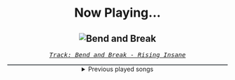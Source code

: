 <div align="center"> 
<h1>Now Playing...</h1>

![Bend and Break](https://i.scdn.co/image/ab67616d00001e02a2c0f115b4185ca3a8bcaa6f)
--
_<samp><a href="https://open.spotify.com/track/6dV3FRyJfZTguc94cwGtFP">Track: Bend and Break - Rising Insane</a></samp>_

<div style="border: 1px #4B5054 solid"></div>
<details>
  <summary>
    Previous played songs
  </summary>
  <table>
    <thead>
      <tr>
        <th>
          Artist
        </th>
        <th>
          Song
        </th>
        <th>
          Link
        </th>
      </tr>
    </thead>
    <tbody>
      <tr><td>Rising Insane</td><td>Bend and Break</td><td><a href="https://open.spotify.com/track/6dV3FRyJfZTguc94cwGtFP">https://open.spotify.com/track/6dV3FRyJfZTguc94cwGtFP</a></td></tr><tr><td>Phinehas</td><td>In the Night</td><td><a href="https://open.spotify.com/track/21bMq6qO2GZc7c3lQwVKEs">https://open.spotify.com/track/21bMq6qO2GZc7c3lQwVKEs</a></td></tr><tr><td>Phinehas</td><td>Severed by Self Betrayal</td><td><a href="https://open.spotify.com/track/6VsCLWvRhWfUkGWAlY0nuw">https://open.spotify.com/track/6VsCLWvRhWfUkGWAlY0nuw</a></td></tr><tr><td>Crown The Empire</td><td>Dancing with the Dead</td><td><a href="https://open.spotify.com/track/2wRwogyIPvVRAJWEdqbBwB">https://open.spotify.com/track/2wRwogyIPvVRAJWEdqbBwB</a></td></tr><tr><td>Motionless In White</td><td>Timebomb</td><td><a href="https://open.spotify.com/track/3Mol9yc6kEdpu8lKEvsune">https://open.spotify.com/track/3Mol9yc6kEdpu8lKEvsune</a></td></tr><tr><td>The Plot In You</td><td>Too Heavy</td><td><a href="https://open.spotify.com/track/308QOHNEsmXzaEFQymIPi9">https://open.spotify.com/track/308QOHNEsmXzaEFQymIPi9</a></td></tr><tr><td>August Burns Red</td><td>When Everything Means Nothing (feat. Jake Luhrs)</td><td><a href="https://open.spotify.com/track/2ccWRjkBejBTlqdV2wuaFh">https://open.spotify.com/track/2ccWRjkBejBTlqdV2wuaFh</a></td></tr><tr><td>Versus Me</td><td>Violence</td><td><a href="https://open.spotify.com/track/3uP2y5la5DOVJp0NT7SOPv">https://open.spotify.com/track/3uP2y5la5DOVJp0NT7SOPv</a></td></tr><tr><td>Betraying The Martyrs</td><td>Black Hole</td><td><a href="https://open.spotify.com/track/3rjgOeWUEth90mFVR82WtG">https://open.spotify.com/track/3rjgOeWUEth90mFVR82WtG</a></td></tr><tr><td>The Amity Affliction</td><td>Give up the Ghost</td><td><a href="https://open.spotify.com/track/3WBw2lVZwEQv4Pt1rqFe46">https://open.spotify.com/track/3WBw2lVZwEQv4Pt1rqFe46</a></td></tr><tr><td>The Devil Wears Prada</td><td>Sacrifice</td><td><a href="https://open.spotify.com/track/3eJaCUXhOJsXy92dYGZ1uP">https://open.spotify.com/track/3eJaCUXhOJsXy92dYGZ1uP</a></td></tr><tr><td>Whitechapel</td><td>A Bloodsoaked Symphony</td><td><a href="https://open.spotify.com/track/1AwjnKYHRhFWXYdQITorUi">https://open.spotify.com/track/1AwjnKYHRhFWXYdQITorUi</a></td></tr><tr><td>Whitechapel</td><td>Orphan</td><td><a href="https://open.spotify.com/track/4VFWGfHpSajPySz5134fnF">https://open.spotify.com/track/4VFWGfHpSajPySz5134fnF</a></td></tr><tr><td>We Came As Romans</td><td>Daggers</td><td><a href="https://open.spotify.com/track/7yhN7C46ts8tAKHoNRrBL6">https://open.spotify.com/track/7yhN7C46ts8tAKHoNRrBL6</a></td></tr><tr><td>Chaosbay</td><td>Lonely People</td><td><a href="https://open.spotify.com/track/4d1czmDuLrFmwoyVfcuI4j">https://open.spotify.com/track/4d1czmDuLrFmwoyVfcuI4j</a></td></tr><tr><td>Bad Omens</td><td>THE DEATH OF PEACE OF MIND</td><td><a href="https://open.spotify.com/track/6tRneEcItwpSxBtqgem5Dr">https://open.spotify.com/track/6tRneEcItwpSxBtqgem5Dr</a></td></tr><tr><td>Everyone Loves A Villain</td><td>Hell We Made</td><td><a href="https://open.spotify.com/track/0OLdZzrapANuExZyJSeby7">https://open.spotify.com/track/0OLdZzrapANuExZyJSeby7</a></td></tr><tr><td>Valiant Hearts</td><td>Elevated Being</td><td><a href="https://open.spotify.com/track/7jAIEEE9vLRVLCvniLB25Z">https://open.spotify.com/track/7jAIEEE9vLRVLCvniLB25Z</a></td></tr><tr><td>Savage Hands</td><td>Love No More</td><td><a href="https://open.spotify.com/track/3qAXH92Chxp4o5yVBcSPc3">https://open.spotify.com/track/3qAXH92Chxp4o5yVBcSPc3</a></td></tr><tr><td>Dayseeker</td><td>Crooked Soul (Reimagined)</td><td><a href="https://open.spotify.com/track/2RtMSPdjdvI8JJOpwyMii5">https://open.spotify.com/track/2RtMSPdjdvI8JJOpwyMii5</a></td></tr>
    </tbody>
  </table>
</details>

</div>
